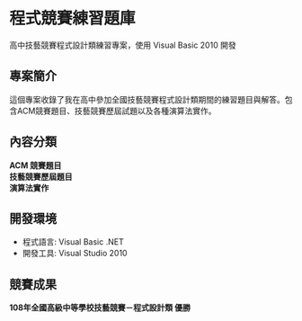 # 程式競賽練習題庫

高中技藝競賽程式設計類練習專案，使用 Visual Basic 2010 開發

## 專案簡介

這個專案收錄了我在高中參加全國技藝競賽程式設計類期間的練習題目與解答。包含ACM競賽題目、技藝競賽歷屆試題以及各種演算法實作。

## 內容分類

**ACM 競賽題目**  
**技藝競賽歷屆題目**  
**演算法實作**  


## 開發環境

- 程式語言: Visual Basic .NET
- 開發工具: Visual Studio 2010


## 競賽成果

**108年全國高級中等學校技藝競賽－程式設計類 優勝**



